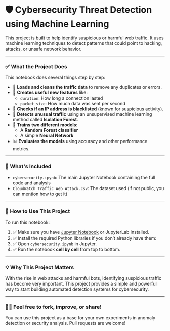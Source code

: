 # 🛡️ Cybersecurity Threat Detection using Machine Learning

This project is built to help identify suspicious or harmful web traffic. It uses machine learning techniques to detect patterns that could point to hacking, attacks, or unsafe network behavior.

---

### ✅ What the Project Does

This notebook does several things step by step:

- 📂 **Loads and cleans the traffic data** to remove any duplicates or errors.
- 🧠 **Creates useful new features** like:
  - `duration`: How long a connection lasted
  - `packet_size`: How much data was sent per second
- 🚨 **Checks if an IP address is blacklisted** (known for suspicious activity).
- 🔎 **Detects unusual traffic** using an unsupervised machine learning method called **Isolation Forest**.
- 🤖 **Trains two different models**:
  - A **Random Forest classifier**
  - A simple **Neural Network**
- 📊 **Evaluates the models** using accuracy and other performance metrics.

---

### 📁 What's Included

- `cybersecurity.ipynb`: The main Jupyter Notebook containing the full code and analysis
- `CloudWatch_Traffic_Web_Attack.csv`: The dataset used (if not public, you can mention how to get it)

---

### 🚀 How to Use This Project

To run this notebook:

 1. ✅ Make sure you have [Jupyter Notebook](https://jupyter.org/) or JupyterLab installed. 
 2. ✅ Install the required Python libraries if you don’t already have them:
 3. ✅ Open `cybersecurity.ipynb` in Jupyter.
 4. ✅ Run the notebook **cell by cell** from top to bottom.

---

### 💡 Why This Project Matters

With the rise in web attacks and harmful bots, identifying suspicious traffic has become very important. This project provides a simple and powerful way to start building automated detection systems for cybersecurity.

---

### 🙋‍♂️ Feel free to fork, improve, or share!

You can use this project as a base for your own experiments in anomaly detection or security analysis. Pull requests are welcome!


